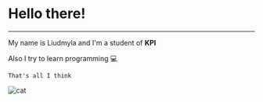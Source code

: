 # Hello there!
___
My name is Liudmyla and I'm a student of **KPI**

Also I try to learn programming :computer:

```
That's all I think
```
![cat](https://rukminim2.flixcart.com/image/832/832/kph8h3k0/poster/e/w/4/large-adorable-cat-poster-cute-kittens-poster-cat-poster-funny-original-imag3p7tcxuzhpn2.jpeg?q=70)
